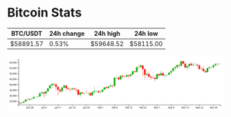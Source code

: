 # Bitcoin Stats

BTC/USDT|24h change|24h high|24h low|
|---|---|---|---|
|$58891.57|0.53%|$59648.52|$58115.00|

<img src="./chart.svg">
